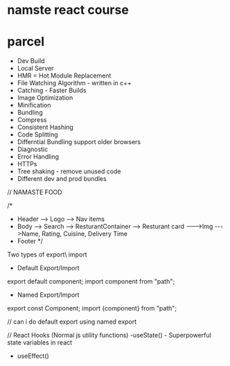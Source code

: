 # namste react course

# parcel
- Dev Build
- Local Server
- HMR = Hot Module Replacement
- File Watching Algorithm - written in c++
- Catching - Faster Builds
- Image Optimization
- Minification
- Bundling
- Compress
- Consistent Hashing
- Code Splitting
- Differntial Bundling  support older browsers
- Diagnostic
- Error Handling
- HTTPs
- Tree shaking - remove unused code 
- Different dev and prod bundles


// NAMASTE FOOD

/*
* Header
--> Logo
--> Nav items
* Body
--> Search
--> ResturantContainer
  --> Resturant card
    --->Img
    --->Name, Rating, Cuisine, Delivery Time
* Footer
*/


Two types of export\ import

- Default Export/Import

export default component;
import component from "path";

- Named Export/Import

export const Component;
import {component} from "path";


// can i do default export using named export

// React Hooks
(Normal js utility functions)
-useState() - Superpowerful state variables in react
- useEffect()